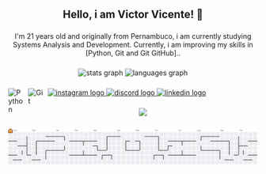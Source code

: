 <h2 align="center">Hello, i am Victor Vicente! 👋</h2>

###

<p align="center">I'm 21 years old and originally from Pernambuco, i am currently studying Systems Analysis and Development. Currently, i am improving my skills in [Python, Git and Git GitHub]..</p>

###

<div align="center">
  <img src="https://github-readme-stats.vercel.app/api?username=Victorvkt&hide_title=false&hide_rank=false&show_icons=true&include_all_commits=true&count_private=true&disable_animations=false&theme=dark&locale=en&hide_border=false" height="150" alt="stats graph"  />
  <img src="https://github-readme-stats.vercel.app/api/top-langs?username=Victorvkt&locale=en&hide_title=false&layout=compact&card_width=320&langs_count=5&theme=dark&hide_border=false" height="150" alt="languages graph"  />
</div>

###

<img 
    align="left" 
    alt="Python"
    title="Python" 
    width="30px" 
    style="padding-right: 10px;" 
    src="https://cdn.jsdelivr.net/gh/devicons/devicon@latest/icons/aarch64/aarch64-original.svg"
/>
<img 
    align="left" 
    alt="Git" 
    title="Git"
    width="30px" 
    style="padding-right: 10px;" 
    src="https://cdn.jsdelivr.net/gh/devicons/devicon@latest/icons/git/git-original.svg" 
/>

###

<div align="left">
  <a href="https://www.instagram.com/vk_.sw/" target="_blank">
    <img src="https://img.shields.io/static/v1?message=Instagram&logo=instagram&label=&color=E4405F&logoColor=white&labelColor=&style=for-the-badge" height="35" alt="instagram logo"  />
  </a>
  <a href="https://discordapp.com/users/841538015729942538" target="_blank">
    <img src="https://img.shields.io/static/v1?message=Discord&logo=discord&label=&color=7289DA&logoColor=white&labelColor=&style=for-the-badge" height="35" alt="discord logo"  />
  </a>
  <a href="https://www.linkedin.com/in/victor-vicente-9150a0225/" target="_blank">
    <img src="https://img.shields.io/static/v1?message=LinkedIn&logo=linkedin&label=&color=0077B5&logoColor=white&labelColor=&style=for-the-badge" height="35" alt="linkedin logo"  />
  </a>
</div>

###

<div align="center">
  <img height="350" src="https://media4.giphy.com/media/v1.Y2lkPTc5MGI3NjExb21jMmc4ODRscW9kZ2lqcGhxemJ6YWoxbDdxa2FsbHR6NHpoNDR5aiZlcD12MV9pbnRlcm5hbF9naWZfYnlfaWQmY3Q9Zw/11KzOet1ElBDz2/giphy.gif"  />
</div>

###

<picture>
  <source media="(prefers-color-scheme: dark)" srcset="https://raw.githubusercontent.com/Victorvkt/Victorvkt/output/pacman-contribution-graph-dark.svg">
  <source media="(prefers-color-scheme: light)" srcset="https://raw.githubusercontent.com/Victorvkt/Victorvkt/output/pacman-contribution-graph.svg">
  <img alt="pacman contribution graph" src="https://raw.githubusercontent.com/Victorvkt/Victorvkt/output/pacman-contribution-graph.svg">
</picture>

###
